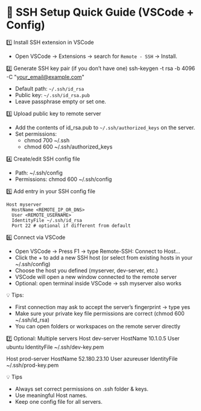 # 🔹 SSH Setup Quick Guide (VSCode + Config)


1️⃣ Install SSH extension in VSCode
- Open VSCode → Extensions → search for `Remote - SSH` → Install.


2️⃣ Generate SSH key pair (if you don’t have one)
ssh-keygen -t rsa -b 4096 -C "your_email@example.com"
- Default path: `~/.ssh/id_rsa`
- Public key: `~/.ssh/id_rsa.pub`
- Leave passphrase empty or set one.


3️⃣ Upload public key to remote server
- Add the contents of id_rsa.pub to `~/.ssh/authorized_keys` on the server.
- Set permissions:
    - chmod 700 ~/.ssh
    - chmod 600 ~/.ssh/authorized_keys


4️⃣ Create/edit SSH config file
- Path: ~/.ssh/config
- Permissions: chmod 600 ~/.ssh/config


5️⃣ Add entry in your SSH config file
```ssh
Host myserver
  HostName <REMOTE_IP_OR_DNS>
  User <REMOTE_USERNAME>
  IdentityFile ~/.ssh/id_rsa
  Port 22 # optional if different from default
```


6️⃣ Connect via VSCode
- Open VSCode → Press F1 → type Remote-SSH: Connect to Host...
- Click the + to add a new SSH host (or select from existing hosts in your ~/.ssh/config)
- Choose the host you defined (myserver, dev-server, etc.)
- VSCode will open a new window connected to the remote server
- Optional: open terminal inside VSCode → ssh myserver also works

💡 Tips:
- First connection may ask to accept the server’s fingerprint → type yes
- Make sure your private key file permissions are correct (chmod 600 ~/.ssh/id_rsa)
- You can open folders or workspaces on the remote server directly


7️⃣ Optional: Multiple servers
Host dev-server
HostName 10.1.0.5
User ubuntu
IdentityFile ~/.ssh/dev-key.pem


Host prod-server
HostName 52.180.23.10
User azureuser
IdentityFile ~/.ssh/prod-key.pem


💡 Tips
- Always set correct permissions on .ssh folder & keys.
- Use meaningful Host names.
- Keep one config file for all servers.
